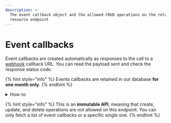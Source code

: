 ```yaml
---
description: >-
  The event callback object and the allowed CRUD operations on the related
  resource endpoint
---
```


# Event callbacks

Event callbacks are created automatically as responses to the call to a [webhook](../webhooks/) callback URL. You can read the payload sent and check the response status code.&#x20;

{% hint style="info" %}
Events callbacks are retained in our database **for one month only**.
{% endhint %}

<details>

<summary>How-to</summary>

Check the related [guide](https://docs.commercelayer.io/developers/real-time-webhooks) for more info about real-time webhooks and webhooks callbacks.

</details>

{% hint style="info" %}
This is an **immutable API**, meaning that create, update, and delete operations are not allowed on this endpoint. You can only fetch a list of event callbacks or a specific single one.
{% endhint %}
